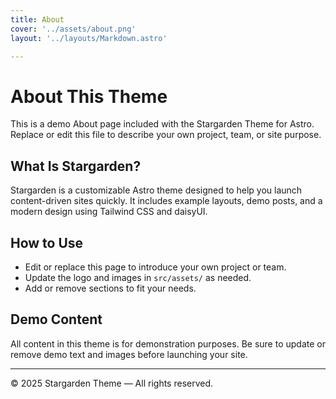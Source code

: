```yaml
---
title: About
cover: '../assets/about.png'
layout: '../layouts/Markdown.astro'

---
```


# About This Theme

This is a demo About page included with the Stargarden Theme for Astro. Replace or edit this file to describe your own project, team, or site purpose.

## What Is Stargarden?
Stargarden is a customizable Astro theme designed to help you launch content-driven sites quickly. It includes example layouts, demo posts, and a modern design using Tailwind CSS and daisyUI.

## How to Use
- Edit or replace this page to introduce your own project or team.
- Update the logo and images in `src/assets/` as needed.
- Add or remove sections to fit your needs.

## Demo Content
All content in this theme is for demonstration purposes. Be sure to update or remove demo text and images before launching your site.

---

© 2025 Stargarden Theme — All rights reserved.

